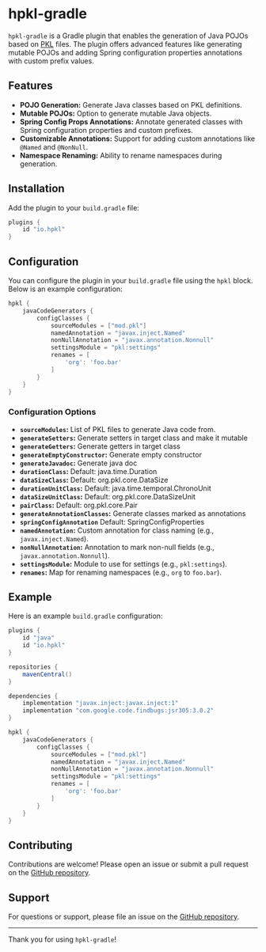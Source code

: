 # hpkl-gradle

`hpkl-gradle` is a Gradle plugin that enables the generation of Java POJOs based on [PKL](https://pkl-lang.org) files. The plugin offers advanced features like generating mutable POJOs and adding Spring configuration properties annotations with custom prefix values.

## Features

- **POJO Generation:** Generate Java classes based on PKL definitions.
- **Mutable POJOs:** Option to generate mutable Java objects.
- **Spring Config Props Annotations:** Annotate generated classes with Spring configuration properties and custom prefixes.
- **Customizable Annotations:** Support for adding custom annotations like `@Named` and `@NonNull`.
- **Namespace Renaming:** Ability to rename namespaces during generation.

## Installation

Add the plugin to your `build.gradle` file:

```gradle
plugins {    
    id "io.hpkl"
}
```

## Configuration

You can configure the plugin in your `build.gradle` file using the `hpkl` block. Below is an example configuration:

```gradle
hpkl {
    javaCodeGenerators {
        configClasses {
            sourceModules = ["mod.pkl"]
            namedAnnotation = "javax.inject.Named"
            nonNullAnnotation = "javax.annotation.Nonnull"            
            settingsModule = "pkl:settings"
            renames = [
                'org': 'foo.bar'
            ]
        }
    }
}
```

### Configuration Options

- **`sourceModules`:** List of PKL files to generate Java code from.
- **`generateSetters`:** Generate setters in target class and make it mutable
- **`generateGetters`:** Generate getters in target class
- **`generateEmptyConstructor`:** Generate empty constructor
- **`generateJavadoc`:** Generate java doc
- **`durationClass`:** Default: java.time.Duration
- **`dataSizeClass`:** Default: org.pkl.core.DataSize
- **`durationUnitClass`:** Default: java.time.temporal.ChronoUnit
- **`dataSizeUnitClass`:** Default: org.pkl.core.DataSizeUnit
- **`pairClass`:** Default: org.pkl.core.Pair
- **`generateAnnotationClasses`:** Generate classes marked as annotations
- **`springConfigAnnotation`** Default: SpringConfigProperties
- **`namedAnnotation`:** Custom annotation for class naming (e.g., `javax.inject.Named`).
- **`nonNullAnnotation`:** Annotation to mark non-null fields (e.g., `javax.annotation.Nonnull`).
- **`settingsModule`:** Module to use for settings (e.g., `pkl:settings`).
- **`renames`:** Map for renaming namespaces (e.g., `org` to `foo.bar`).

## Example

Here is an example `build.gradle` configuration:

```gradle
plugins {
    id "java"
    id "io.hpkl"        
}

repositories {
    mavenCentral()
}

dependencies {
    implementation "javax.inject:javax.inject:1"
    implementation "com.google.code.findbugs:jsr305:3.0.2"
}

hpkl {
    javaCodeGenerators {
        configClasses {
            sourceModules = ["mod.pkl"]
            namedAnnotation = "javax.inject.Named"
            nonNullAnnotation = "javax.annotation.Nonnull"
            settingsModule = "pkl:settings"
            renames = [
                'org': 'foo.bar'
            ]
        }
    }
}
```

## Contributing

Contributions are welcome! Please open an issue or submit a pull request on the [GitHub repository](https://github.com/hpklio/hpkl-gradle).

## Support

For questions or support, please file an issue on the [GitHub repository](https://github.com/your-repo/hpkl-gradle).

---

Thank you for using `hpkl-gradle`!